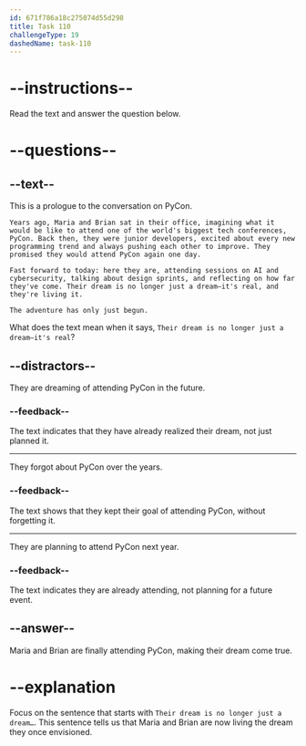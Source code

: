 ```yaml
---
id: 671f786a18c275074d55d298
title: Task 110
challengeType: 19
dashedName: task-110
---
```


<!-- READING -->

# --instructions--

Read the text and answer the question below.

# --questions--

## --text--

This is a prologue to the conversation on PyCon.

`Years ago, Maria and Brian sat in their office, imagining what it would be like to attend one of the world's biggest tech conferences, PyCon. Back then, they were junior developers, excited about every new programming trend and always pushing each other to improve. They promised they would attend PyCon again one day.`

`Fast forward to today: here they are, attending sessions on AI and cybersecurity, talking about design sprints, and reflecting on how far they've come. Their dream is no longer just a dream—it's real, and they're living it.`

`The adventure has only just begun.`

What does the text mean when it says, `Their dream is no longer just a dream—it's real`?

## --distractors--

They are dreaming of attending PyCon in the future.

### --feedback--

The text indicates that they have already realized their dream, not just planned it.

---

They forgot about PyCon over the years.

### --feedback--

The text shows that they kept their goal of attending PyCon, without forgetting it.

---

They are planning to attend PyCon next year.

### --feedback--

The text indicates they are already attending, not planning for a future event.

## --answer--

Maria and Brian are finally attending PyCon, making their dream come true.

# --explanation

Focus on the sentence that starts with `Their dream is no longer just a dream…`. This sentence tells us that Maria and Brian are now living the dream they once envisioned.

